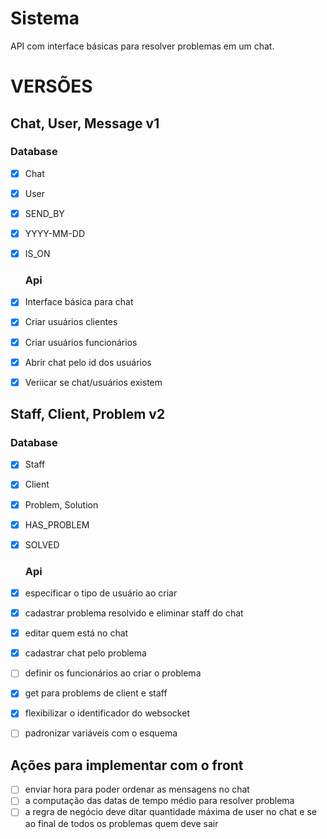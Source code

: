 # Sistema
API com interface básicas para resolver problemas em um chat.


# VERSÕES
## Chat, User, Message v1
  ### Database
- [x] Chat
- [x] User
- [x] SEND_BY
- [x] YYYY-MM-DD
- [x] IS_ON

  ### Api
- [x] Interface básica para chat
- [x] Criar usuários clientes
- [x] Criar usuários funcionários
- [x] Abrir chat pelo id dos usuários 
- [x] Veriicar se chat/usuários existem


## Staff, Client, Problem v2
  ### Database
- [X] Staff
- [X] Client
- [x] Problem, Solution
- [x] HAS_PROBLEM
- [x] SOLVED

  ### Api
- [x] especificar o tipo de usuário ao criar
- [x] cadastrar problema resolvido e eliminar staff do chat
- [x] editar quem está no chat
- [x] cadastrar chat pelo problema
- [ ] definir os funcionários ao criar o problema
- [x] get para problems de client e staff
- [x] flexibilizar o identificador do websocket
- [ ] padronizar variáveis com o esquema

## Ações para implementar com o front
- [ ] enviar hora para poder ordenar as mensagens no chat
- [ ] a computação das datas de tempo médio para resolver problema
- [ ] a regra de negócio deve ditar quantidade máxima de user no chat e se ao final de todos os problemas quem deve sair
